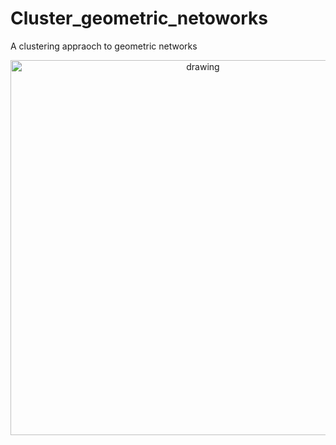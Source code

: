 # Cluster_geometric_netoworks
 A clustering appraoch to geometric networks

<p align='center'>
<img src="gmm_on_geometric_networks.svg" alt="drawing" width="600"/>
</p>

